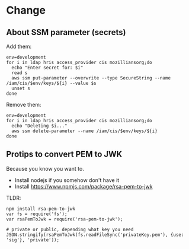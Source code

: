 # Change

## About SSM parameter (secrets)

Add them:

```
env=development
for i in ldap hris access_provider cis mozilliansorg;do
  echo "Enter secret for: $i"
  read s
  aws ssm put-parameter --overwrite --type SecureString --name /iam/cis/$env/keys/${i} --value $s
  unset s
done
```

Remove them:
```
env=development
for i in ldap hris access_provider cis mozilliansorg;do
  echo "Deleting $i..."
  aws ssm delete-parameter --name /iam/cis/$env/keys/${i}
done
```

## Protips to convert PEM to JWK

Because you know you want to.

- Install nodejs if you somehow don't have it
- Install https://www.npmjs.com/package/rsa-pem-to-jwk

TLDR:
```
npm install rsa-pem-to-jwk
var fs = require('fs');
var rsaPemToJwk = require('rsa-pem-to-jwk');

# private or public, depending what key you need
JSON.stringify(rsaPemToJwk(fs.readFileSync('privateKey.pem'), {use: 'sig'}, 'private'));
```
